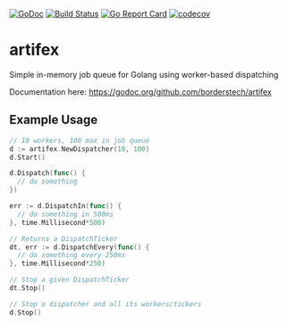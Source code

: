 [![GoDoc](http://godoc.org/github.com/borderstech/artifex?status.png)](http://godoc.org/github.com/borderstech/artifex)
[![Build Status](https://travis-ci.org/borderstech/artifex.svg?branch=master)](https://travis-ci.org/borderstech/artifex)
[![Go Report Card](https://goreportcard.com/badge/github.com/borderstech/artifex)](https://goreportcard.com/report/github.com/borderstech/artifex)
[![codecov](https://codecov.io/gh/borderstech/artifex/branch/master/graph/badge.svg)](https://codecov.io/gh/borderstech/artifex)

# artifex

Simple in-memory job queue for Golang using worker-based dispatching

Documentation here: https://godoc.org/github.com/borderstech/artifex

## Example Usage

```go
// 10 workers, 100 max in job queue
d := artifex.NewDispatcher(10, 100)
d.Start()

d.Dispatch(func() {
  // do something
})

err := d.DispatchIn(func() {
  // do something in 500ms
}, time.Millisecond*500)

// Returns a DispatchTicker
dt, err := d.DispatchEvery(func() {
  // do something every 250ms
}, time.Millisecond*250)

// Stop a given DispatchTicker
dt.Stop()

// Stop a dispatcher and all its workers/tickers
d.Stop()
```
